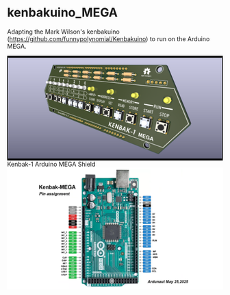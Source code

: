# kenbakuino_MEGA
Adapting the Mark Wilson's kenbakuino (https://github.com/funnypolynomial/Kenbakuino) to run on the Arduino MEGA.

<div style="text-align: center;">
  <img src="/Pictures/Kenbak_MEGA_10_06.png" alt="Centered image" style="display: block; margin: 0 auto;">
</div>
Kenbak-1 Arduino MEGA Shield

<div style="text-align: center;">
  <img src="/Pictures/Arduino_MEGA_Kenbak_pinout.png" alt="Centered image" style="display: block; margin: 0 auto;">
</div>
